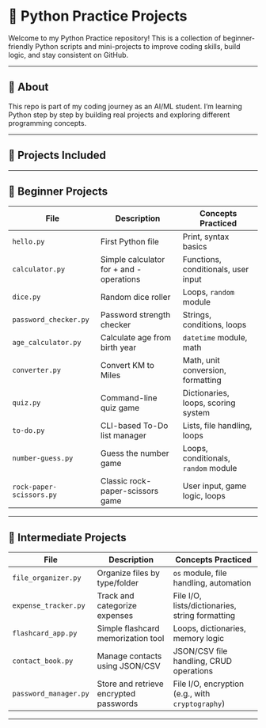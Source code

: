 # 🐍 Python Practice Projects

Welcome to my Python Practice repository! This is a collection of beginner-friendly Python scripts and mini-projects to improve coding skills, build logic, and stay consistent on GitHub.

---

## 📘 About

This repo is part of my coding journey as an AI/ML student. I’m learning Python step by step by building real projects and exploring different programming concepts.

---

## 🚀 Projects Included
---
## 🚀 Beginner Projects

| File                      | Description                              | Concepts Practiced                                 |
|---------------------------|------------------------------------------|-----------------------------------------------------|
| `hello.py`                | First Python file                        | Print, syntax basics                                |
| `calculator.py`           | Simple calculator for + and - operations | Functions, conditionals, user input                 |
| `dice.py`                 | Random dice roller                       | Loops, `random` module                              |
| `password_checker.py`     | Password strength checker                | Strings, conditions, loops                          |
| `age_calculator.py`       | Calculate age from birth year            | `datetime` module, math                             |
| `converter.py`            | Convert KM to Miles                      | Math, unit conversion, formatting                   |
| `quiz.py`                 | Command-line quiz game                   | Dictionaries, loops, scoring system                 |
| `to-do.py`                | CLI-based To-Do list manager             | Lists, file handling, loops                         |
| `number-guess.py`         | Guess the number game                    | Loops, conditionals, `random` module                |
| `rock-paper-scissors.py`  | Classic rock-paper-scissors game         | User input, game logic, loops                       |

---

## 🧠 Intermediate Projects

| File                      | Description                              | Concepts Practiced                                 |
|---------------------------|------------------------------------------|-----------------------------------------------------|
| `file_organizer.py`       | Organize files by type/folder            | `os` module, file handling, automation              |
| `expense_tracker.py`      | Track and categorize expenses            | File I/O, lists/dictionaries, string formatting     |
| `flashcard_app.py`        | Simple flashcard memorization tool       | Loops, dictionaries, memory logic                   |
| `contact_book.py`         | Manage contacts using JSON/CSV           | JSON/CSV file handling, CRUD operations             |
| `password_manager.py`     | Store and retrieve encrypted passwords   | File I/O, encryption (e.g., with `cryptography`)    |

---

